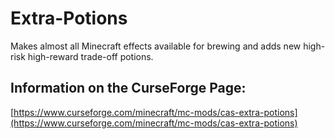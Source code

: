# Extra-Potions
Makes almost all Minecraft effects available for brewing and adds new high-risk high-reward trade-off potions.
## Information on the CurseForge Page:
[https://www.curseforge.com/minecraft/mc-mods/cas-extra-potions](https://www.curseforge.com/minecraft/mc-mods/cas-extra-potions)
